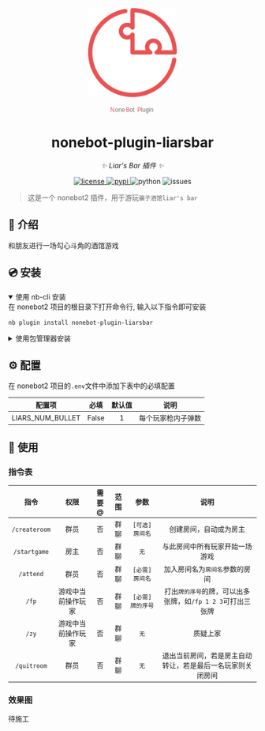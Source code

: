 <div align="center">
  <a href="https://v2.nonebot.dev/store"><img src="./assets/nbp_logo.png" width="180" height="180" alt="NoneBotPluginLogo"></a>
  <br>
  <p><svg xmlns="http://www.w3.org/2000/svg" xmlns:xlink="http://www.w3.org/1999/xlink" width="91" height="16" viewBox="0 0 91 16" fill="none"><g opacity="1" transform="translate(0 0)  rotate(0 45.5 8)"><text><tspan x="0" y="13" font-size="12" line-height="0" fill="#EA5252" opacity="1" font-family="sans-serif" letter-spacing="0"  >N</tspan><tspan x="9.755859375" y="13" font-size="12" line-height="0" fill="#707070" opacity="1" font-family="sans-serif" letter-spacing="0"  >one</tspan><tspan x="31.587890625" y="13" font-size="12" line-height="0" fill="#EA5252" opacity="1" font-family="sans-serif" letter-spacing="0"  >B</tspan><tspan x="39.1171875" y="13" font-size="12" line-height="0" fill="#707070" opacity="1" font-family="sans-serif" letter-spacing="0"  >ot</tspan><tspan x="51.216796875" y="13" font-size="12" line-height="0" fill="#707070" opacity="1" font-family="sans-serif" letter-spacing="0"  > </tspan><tspan x="54.767578125" y="13" font-size="12" line-height="0" fill="#EA5252" opacity="1" font-family="sans-serif" letter-spacing="0"  >P</tspan><tspan x="62.109375" y="13" font-size="12" line-height="0" fill="#707070" opacity="1" font-family="sans-serif" letter-spacing="0" >lugin</tspan></text></g></svg></p>
</div>


<div align="center">

# nonebot-plugin-liarsbar

_✨ Liar's Bar 插件 ✨_

<a href="./LICENSE">
    <img src="https://img.shields.io/github/license/SnowFox4004/nonebot-plugin-liarsbar.svg" alt="license">
</a> 
<a href="https://pypi.python.org/pypi/nonebot-plugin-liarsbar">
    <img src="https://img.shields.io/pypi/v/nonebot-plugin-liarsbar.svg" alt="pypi">
</a> 
<img src="https://img.shields.io/badge/python-3.9+-blue.svg" alt="python">
<img src="https://img.shields.io/github/issues/SnowFox4004/nonebot-plugin-liarsbar" alt="issues">

</div>

> 这是一个 nonebot2 插件，用于游玩`骗子酒馆liar's bar`


## 📖 介绍

和朋友进行一场勾心斗角的酒馆游戏

## 💿 安装

<details open>
<summary>使用 nb-cli 安装</summary>
在 nonebot2 项目的根目录下打开命令行, 输入以下指令即可安装

    nb plugin install nonebot-plugin-liarsbar

</details>

<details>
<summary>使用包管理器安装</summary>
在 nonebot2 项目的插件目录下, 打开命令行, 根据你使用的包管理器, 输入相应的安装命令

<details>
<summary>pip</summary>

    pip install nonebot-plugin-liarsbar
</details>

<details>
<summary>pdm</summary>

    pdm add nonebot-plugin-liarsbar
</details>

<details>
<summary>poetry</summary>

    poetry add nonebot-plugin-liarsbar
</details>
<details>
<summary>conda</summary>

    conda install nonebot-plugin-liarsbar
</details>

打开 nonebot2 项目根目录下的 `pyproject.toml` 文件, 在 `[tool.nonebot]` 部分追加写入

    plugins = ["nonebot-plugin-liarsbar"]

</details>

## ⚙️ 配置

在 nonebot2 项目的`.env`文件中添加下表中的必填配置

| 配置项 | 必填 | 默认值 | 说明 |
|:-----:|:----:|:----:|:----:|
| LIARS_NUM_BULLET | False | 1 | 每个玩家枪内子弹数 | 

## 🎉 使用
### 指令表
| 指令 | 权限 | 需要@ | 范围 |参数| 说明 |
|:-----:|:----:|:----:|:----:|:----:|:----:|
| `/createroom` | 群员 | 否 | 群聊 | `[可选] 房间名` | 创建房间，自动成为房主 |
| `/startgame` | 房主 | 否 | 群聊 | `无` |与此房间中所有玩家开始一场游戏 |
| `/attend` | 群员 | 否 | 群聊 | `[必需] 房间名` |加入房间名为`房间名`参数的房间 |
| `/fp` | 游戏中当前操作玩家 | 否 | 群聊 | `[必需] 牌的序号` |打出`牌的序号`的牌，可以出多张牌，如`/fp 1 2 3`可打出三张牌 |
| `/zy` | 游戏中当前操作玩家 | 否 | 群聊 | `无` |质疑上家 |
| `/quitroom` | 群员 | 否 | 群聊 | `无`| 退出当前房间，若是房主自动转让，若是最后一名玩家则关闭房间 |

### 效果图
待施工

